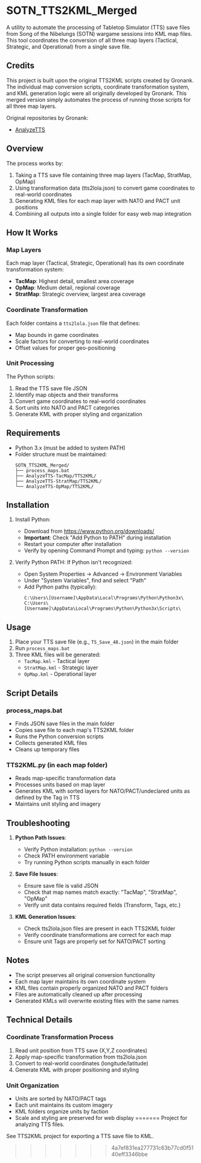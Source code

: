 # SOTN_TTS2KML_Merged

A utility to automate the processing of Tabletop Simulator (TTS) save files from Song of the Nibelungs (SOTN) wargame sessions into KML map files. This tool coordinates the conversion of all three map layers (Tactical, Strategic, and Operational) from a single save file.

## Credits

This project is built upon the original TTS2KML scripts created by Gronank. The individual map conversion scripts, coordinate transformation system, and KML generation logic were all originally developed by Gronank. This merged version simply automates the process of running those scripts for all three map layers.

Original repositories by Gronank:
- [AnalyzeTTS](https://github.com/gronank/AnalyzeTTS)


## Overview

The process works by:
1. Taking a TTS save file containing three map layers (TacMap, StratMap, OpMap)
2. Using transformation data (tts2lola.json) to convert game coordinates to real-world coordinates
3. Generating KML files for each map layer with NATO and PACT unit positions
4. Combining all outputs into a single folder for easy web map integration

## How It Works

### Map Layers
Each map layer (Tactical, Strategic, Operational) has its own coordinate transformation system:
- **TacMap**: Highest detail, smallest area coverage
- **OpMap**: Medium detail, regional coverage
- **StratMap**: Strategic overview, largest area coverage

### Coordinate Transformation
Each folder contains a `tts2lola.json` file that defines:
- Map bounds in game coordinates
- Scale factors for converting to real-world coordinates
- Offset values for proper geo-positioning

### Unit Processing
The Python scripts:
1. Read the TTS save file JSON
2. Identify map objects and their transforms
3. Convert game coordinates to real-world coordinates
4. Sort units into NATO and PACT categories
5. Generate KML with proper styling and organization

## Requirements

- Python 3.x (must be added to system PATH)
- Folder structure must be maintained:
  ```
  SOTN_TTS2KML_Merged/
  ├── process_maps.bat
  ├── AnalyzeTTS-TacMap/TTS2KML/
  ├── AnalyzeTTS-StratMap/TTS2KML/
  └── AnalyzeTTS-OpMap/TTS2KML/
  ```

## Installation

1. Install Python:
   - Download from https://www.python.org/downloads/
   - **Important**: Check "Add Python to PATH" during installation
   - Restart your computer after installation
   - Verify by opening Command Prompt and typing: `python --version`

2. Verify Python PATH:
   If Python isn't recognized:
   - Open System Properties → Advanced → Environment Variables
   - Under "System Variables", find and select "Path"
   - Add Python paths (typically):
     ```
     C:\Users\[Username]\AppData\Local\Programs\Python\Python3x\
     C:\Users\[Username]\AppData\Local\Programs\Python\Python3x\Scripts\
     ```

## Usage

1. Place your TTS save file (e.g., `TS_Save_48.json`) in the main folder
2. Run `process_maps.bat`
3. Three KML files will be generated:
   - `TacMap.kml` - Tactical layer
   - `StratMap.kml` - Strategic layer
   - `OpMap.kml` - Operational layer

## Script Details

### process_maps.bat
- Finds JSON save files in the main folder
- Copies save file to each map's TTS2KML folder
- Runs the Python conversion scripts
- Collects generated KML files
- Cleans up temporary files

### TTS2KML.py (in each map folder)
- Reads map-specific transformation data
- Processes units based on map layer
- Generates KML with sorted layers for NATO/PACT/undeclared units as defined by the Tag in TTS
- Maintains unit styling and imagery

## Troubleshooting

1. **Python Path Issues**:
   - Verify Python installation: `python --version`
   - Check PATH environment variable
   - Try running Python scripts manually in each folder

2. **Save File Issues**:
   - Ensure save file is valid JSON
   - Check that map names match exactly: "TacMap", "StratMap", "OpMap"
   - Verify unit data contains required fields (Transform, Tags, etc.)

3. **KML Generation Issues**:
   - Check tts2lola.json files are present in each TTS2KML folder
   - Verify coordinate transformations are correct for each map
   - Ensure unit Tags are properly set for NATO/PACT sorting

## Notes

- The script preserves all original conversion functionality
- Each map layer maintains its own coordinate system
- KML files contain properly organized NATO and PACT folders
- Files are automatically cleaned up after processing
- Generated KMLs will overwrite existing files with the same names

## Technical Details

### Coordinate Transformation Process
1. Read unit position from TTS save (X,Y,Z coordinates)
2. Apply map-specific transformation from tts2lola.json
3. Convert to real-world coordinates (longitude/latitude)
4. Generate KML with proper positioning and styling

### Unit Organization
- Units are sorted by NATO/PACT tags
- Each unit maintains its custom imagery
- KML folders organize units by faction
- Scale and styling are preserved for web display
=======
Project for analyzing TTS files.

See TTS2KML project for exporting a TTS save file to KML.
>>>>>>> 4a7ef831ea277731c63b77cd0f5140eff3346bbe
